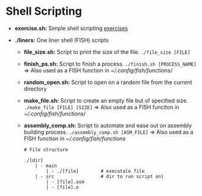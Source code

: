 # Shell Scripting

* **exercise.sh:** Simple shell scripting [exercises](https://medium.com/@sankad_19852/shell-scripting-exercises-5eb7220c2252)

* **./liners:** One liner shell (FISH) scripts
    * **file_size.sh:** Script to print the size of the file. `./file_size [FILE]`

    * **finish_ps.sh:** Script to finish a process. `./finish.sh [PROCESS_NAME]` => Also used as a FISH function in _~/.config/fish/functions/_

    * **random_open.sh:** Script to open on a random file from the current directory

    * **make_file.sh:** Script to create an empty file but of specified size. `./make_file [FILE] [SIZE]` => Also used as a FISH funciton in _~/.config/fish/functions/_

    * **assembly_comp.sh:** Script to automate and ease out on assembly building process. `./assembly_comp.sh [ASM_FILE]` => Also used as a FISH function in _~/.config/fish/functions_ 
        ```
        # File structure

        ./[dir]
            | - main
                | - ./[file]        # executale file
            | - src                 # dir to run script on)
                | - [file].asm
                | - [file].o
        ```
